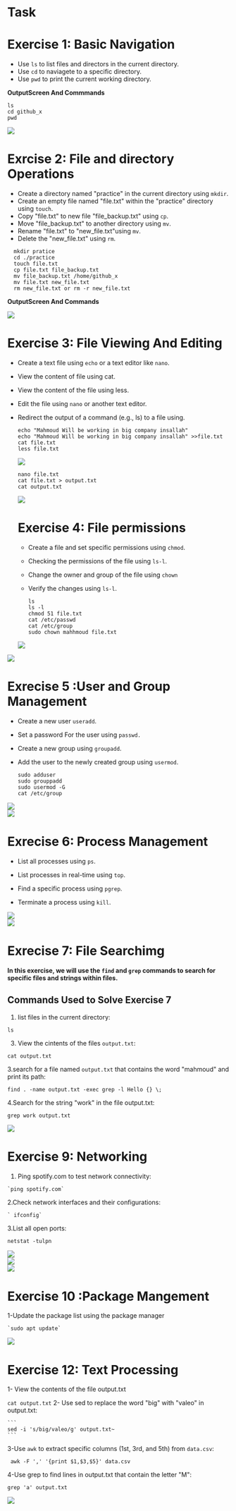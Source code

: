 # Task

# Exercise 1: Basic Navigation
 - Use `ls` to list files and directors in the current directory.
 - Use `cd` to naviagete to a specific directory.
 - Use `pwd` to print the current working directory.

**OutputScreen And Commmands**
```
ls
cd github_x
pwd
```

<div>
  <img src="https://github.com/user-attachments/assets/e5a59007-88f8-4ca2-8b2c-0b6b31f47472">
</div>

# Exrcise 2: File and directory Operations
- Create a directory named "practice" in the current directory using `mkdir`.
- Create an empty file named "file.txt" within the "practice" directory using `touch`.
- Copy "file.txt" to new file "file_backup.txt" using `cp`.
- Move "file_backup.txt" to another directory using `mv`.
- Rename "file.txt" to "new_file.txt"using `mv`.
- Delete the "new_file.txt" using `rm`.

```
  mkdir pratice
  cd ./practice
  touch file.txt
  cp file.txt file_backup.txt
  mv file_backup.txt /home/github_x
  mv file.txt new_file.txt
  rm new_file.txt or rm -r new_file.txt
```

**OutputScreen And Commands**

<div>
<img src="https://github.com/user-attachments/assets/629df20d-e350-4a5e-819f-3caa661e1048">
</div>

# Exercise 3: File Viewing And Editing
- Create a text file using `echo` or a text editor like `nano`.
- View the content of file using cat.
- View the content of the file using less.
- Edit the file using `nano` or another text editor.
- Redirect the output of a command (e.g., ls) to a file using.

  ```
  echo "Mahmoud Will be working in big company insallah"
  echo "Mahmoud Will be working in big company insallah" >>file.txt
  cat file.txt
  less file.txt
  ```
  <div>
   <img src="https://github.com/user-attachments/assets/c2b36223-c3cb-4daf-8e4c-95ef004e6c7e">
  </div>

  ```
  nano file.txt
  cat file.txt > output.txt
  cat output.txt
  ```

  <div>
   <img src="https://github.com/user-attachments/assets/bf5f2364-971c-4b70-a265-ee57b19fcd5b">
  </div>

  # Exercise 4: File permissions
  
  - Create a file and set specific permissions using `chmod`.
  - Checking the permissions of the file using `ls-l`.
  - Change the owner and group of the file using `chown`
  - Verify the changes using `ls-l`.

    ```
    ls
    ls -l
    chmod 51 file.txt
    cat /etc/passwd
    cat /etc/group
    sudo chown mahhmoud file.txt
    ```
  <div>
   <img src="https://github.com/user-attachments/assets/c7021999-b946-47e3-8225-974fe2e4e9fe">
  </div>


 <div>
   <img src="https://github.com/user-attachments/assets/49433b3b-1382-424d-bb98-01a58d6f8000">
  </div>
  
# Exrecise 5 :User and Group Management

- Create a new user `useradd`.
- Set a password For the user using `passwd.`
- Create a new group using `groupadd`.
- Add the user to the newly created group using `usermod`.

  ```
  sudo adduser 
  sudo grouppadd
  sudo usermod -G 
  cat /etc/group
  ```
 
 <div>
   <img src="https://github.com/user-attachments/assets/27c5adda-19ac-4c49-a7e5-c7ae642b729c">
  </div>


  
   <div>
   <img src="https://github.com/user-attachments/assets/b76fe4be-b338-4787-b366-ce1826eca67a">
  </div>

  # Exrecise 6: Process Management
  - List all processes using `ps`.
  - List processes in real-time using `top`.
  - Find a specific process using `pgrep`.
  - Terminate a process using `kill`.

     <div>
   <img src="https://github.com/user-attachments/assets/e95ee307-3dfa-4a16-bf2b-b14add927921">
  </div>
  

   <div>
   <img src="https://github.com/user-attachments/assets/584e4590-54ee-40b2-8855-f3722f4cf593">
  </div>

  # Exrecise 7: File Searchimg
  
  **In this exercise, we will use the `find` and `grep` commands to search for specific files and        strings within files.**

  ## Commands Used to Solve Exercise 7
 
1. list files in the current directory:

`ls`

3. View the cintents of the files `output.txt`:
 
`cat output.txt`

3.search for a file named `output.txt` that contains the word "mahmoud" and print its path:

 `find . -name output.txt -exec grep -l Hello {} \;`

4.Search for the string "work" in the file output.txt:

`grep work output.txt`  



<div>
   <img src="https://github.com/user-attachments/assets/41972619-9e28-4c7c-9514-20a0e1f5227b">
  </div>

  # Exercise 9: Networking

   1. Ping spotify.com to test network connectivity:

    `ping spotify.com`
  
  2.Check network interfaces and their configurations:

    ` ifconfig`
  
  3.List all open ports:
   
   `netstat -tulpn`



<div>
   <img src="https://github.com/user-attachments/assets/fd05af62-3ea4-4ca4-8160-627b020fde0e">
  </div>

  

  
<div>
   <img src="https://github.com/user-attachments/assets/d8e5c7d3-a496-4b65-95af-058394e9273d">
  </div>

  
<div>
   <img src="https://github.com/user-attachments/assets/8f264ad2-603c-4271-9c09-84e73299afab">
  </div>

  # Exercise 10 :Package Mangement
   
   1-Update the package list using the package manager
    
    `sudo apt update`

    
   <div>
   <img src="https://github.com/user-attachments/assets/db1eff38-2fae-4857-b859-5808b6e15784">
   </div>

  # Exercise 12: Text Processing 
  
  1- View the contents of the file output.txt
 
  `cat output.txt`
  2- Use sed to replace the word "big" with "valeo" in output.txt:
 
    ```
    sed -i 's/big/valeo/g' output.txt~
    ```
    
   3-Use `awk` to extract specific columns (1st, 3rd, and 5th) from `data.csv`:

   ```
    awk -F ',' '{print $1,$3,$5}' data.csv
   ```
4-Use grep to find lines in output.txt that contain the letter "M":
   
   ```
   grep 'a' output.txt
   ```

   <div>
   <img src="https://github.com/user-attachments/assets/42384cdf-c364-4c8c-b075-5923c1884399">
   </div>
    
   

  
  
 
  
    
  


  
